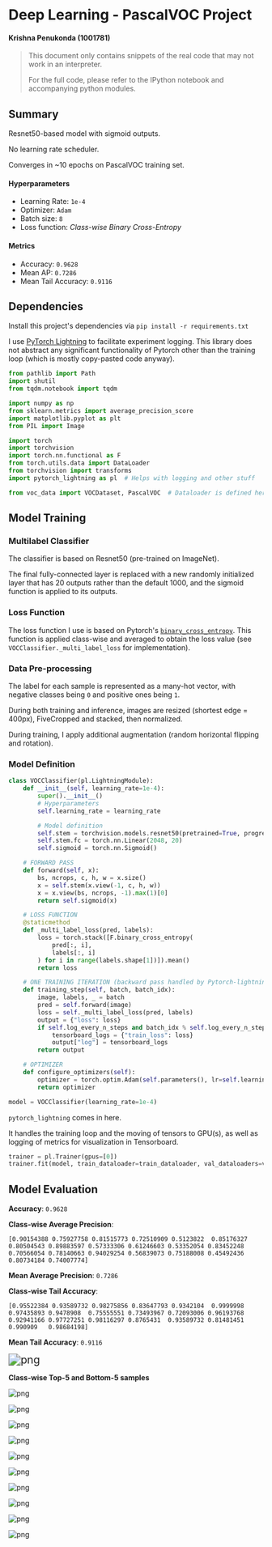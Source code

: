 # Deep Learning - PascalVOC Project

#### Krishna Penukonda (1001781)

> This document only contains snippets of the real code that may not work in an interpreter.
>
> For the full code, please refer to the IPython notebook and accompanying python modules. 

## Summary

Resnet50-based model with sigmoid outputs.

No learning rate scheduler.

Converges in ~10 epochs on PascalVOC training set.

#### Hyperparameters
- Learning Rate: `1e-4`
- Optimizer: `Adam`
- Batch size: `8`
- Loss function: *Class-wise Binary Cross-Entropy*

#### Metrics
- Accuracy: `0.9628`
- Mean AP: `0.7286`
- Mean Tail Accuracy: `0.9116`

## Dependencies

Install this project's dependencies via `pip install -r requirements.txt`

I use [PyTorch Lightning](https://pytorch-lightning.readthedocs.io/en/latest/introduction_guide.html) to facilitate experiment logging. This library does not abstract any significant functionality of Pytorch other than the training loop (which is mostly copy-pasted code anyway).


```python
from pathlib import Path
import shutil
from tqdm.notebook import tqdm

import numpy as np
from sklearn.metrics import average_precision_score
import matplotlib.pyplot as plt
from PIL import Image

import torch
import torchvision
import torch.nn.functional as F
from torch.utils.data import DataLoader
from torchvision import transforms
import pytorch_lightning as pl  # Helps with logging and other stuff

from voc_data import VOCDataset, PascalVOC  # Dataloader is defined here
```



## Model Training

### Multilabel Classifier

The classifier is based on Resnet50 (pre-trained on ImageNet).

The final fully-connected layer is replaced with a new randomly initialized layer that has 20 outputs rather than the default 1000, and the sigmoid function is applied to its outputs.

### Loss Function

The loss function I use is based on Pytorch's [`binary_cross_entropy`](https://pytorch.org/docs/stable/nn.functional.html#binary-cross-entropy). This function is applied class-wise and averaged to obtain the loss value (see `VOCClassifier._multi_label_loss` for implementation).

### Data Pre-processing

The label for each sample is represented as a many-hot vector, with negative classes being `0` and positive ones being `1`.

During both training and inference, images are resized (shortest edge = 400px), FiveCropped and stacked, then normalized.

During training, I apply additional augmentation (random horizontal flipping and rotation).

### Model Definition


```python
class VOCClassifier(pl.LightningModule):
    def __init__(self, learning_rate=1e-4):
        super().__init__()
        # Hyperparameters
        self.learning_rate = learning_rate

        # Model definition
        self.stem = torchvision.models.resnet50(pretrained=True, progress=True)
        self.stem.fc = torch.nn.Linear(2048, 20)
        self.sigmoid = torch.nn.Sigmoid()

    # FORWARD PASS
    def forward(self, x):
        bs, ncrops, c, h, w = x.size()
        x = self.stem(x.view(-1, c, h, w))
        x = x.view(bs, ncrops, -1).max(1)[0]
        return self.sigmoid(x)

    # LOSS FUNCTION
    @staticmethod
    def _multi_label_loss(pred, labels):
        loss = torch.stack([F.binary_cross_entropy(
            pred[:, i],
            labels[:, i]
        ) for i in range(labels.shape[1])]).mean()
        return loss

    # ONE TRAINING ITERATION (backward pass handled by Pytorch-lightning)
    def training_step(self, batch, batch_idx):
        image, labels, _ = batch
        pred = self.forward(image)
        loss = self._multi_label_loss(pred, labels)
        output = {"loss": loss}
        if self.log_every_n_steps and batch_idx % self.log_every_n_steps == 0:
            tensorboard_logs = {"train_loss": loss}
            output["log"] = tensorboard_logs
        return output

    # OPTIMIZER
    def configure_optimizers(self):
        optimizer = torch.optim.Adam(self.parameters(), lr=self.learning_rate)
        return optimizer

model = VOCClassifier(learning_rate=1e-4)
```

`pytorch_lightning` comes in here.

It handles the training loop and the moving of tensors to GPU(s), as well as logging of metrics for visualization in Tensorboard.


```python
trainer = pl.Trainer(gpus=[0])
trainer.fit(model, train_dataloader=train_dataloader, val_dataloaders=val_dataloader)
```

## Model Evaluation

**Accuracy**: `0.9628`

**Class-wise Average Precision**: 

`[0.90154388 0.75927758 0.81515773 0.72510909 0.5123822  0.85176327 0.80504543 0.89883597 0.57333306 0.61246603 0.53352054 0.83452248 0.70566054 0.78140663 0.94029254 0.56839073 0.75188008 0.45492436 0.80734184 0.74007774]`

**Mean Average Precision**: `0.7286`

**Class-wise Tail Accuracy**: 

`[0.95522384 0.93589732 0.98275856 0.83647793 0.9342104  0.9999998 0.97435893 0.9478908  0.75555551 0.73493967 0.72093006 0.96193768 0.92941166 0.97727251 0.98116297 0.8765431  0.93589732 0.81481451 0.990909   0.98684198]`

**Mean Tail Accuracy**: `0.9116`

<img src="report/output_18_12.png" alt="png" style="zoom:150%;" />

**Class-wise Top-5 and Bottom-5 samples**

![png](report/output_18_1.png)



![png](report/output_18_2.png)



![png](report/output_18_3.png)



![png](report/output_18_4.png)



![png](report/output_18_5.png)



![png](report/output_18_6.png)



![png](report/output_18_7.png)



![png](report/output_18_8.png)



![png](report/output_18_9.png)



![png](report/output_18_10.png)
